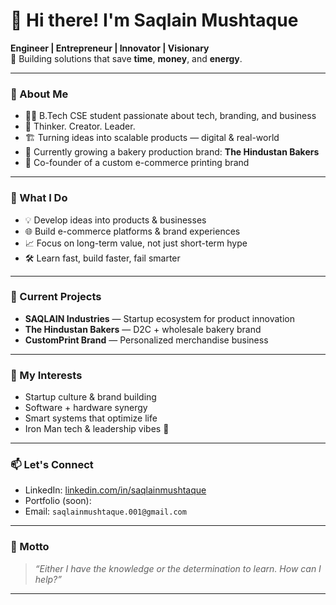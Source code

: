 # 👋 Hi there! I'm Saqlain Mushtaque

**Engineer | Entrepreneur | Innovator | Visionary**   
🚀 Building solutions that save **time**, **money**, and **energy**.

---

### 🚀 About Me
- 👨‍💻 B.Tech CSE student passionate about tech, branding, and business
- 🧠 Thinker. Creator. Leader.
- 🏗️ Turning ideas into scalable products — digital & real-world
- 🥖 Currently growing a bakery production brand: **The Hindustan Bakers**
- 👕 Co-founder of a custom e-commerce printing brand

---

### 💼 What I Do
- 💡 Develop ideas into products & businesses
- 🌐 Build e-commerce platforms & brand experiences
- 📈 Focus on long-term value, not just short-term hype
- 🛠️ Learn fast, build faster, fail smarter

---

### 📌 Current Projects
- **SAQLAIN Industries** — Startup ecosystem for product innovation
- **The Hindustan Bakers** — D2C + wholesale bakery brand
- **CustomPrint Brand** — Personalized merchandise business

---

### 🧠 My Interests
- Startup culture & brand building  
- Software + hardware synergy  
- Smart systems that optimize life  
- Iron Man tech & leadership vibes 🦾  

---

### 📫 Let's Connect
- LinkedIn: [linkedin.com/in/saqlainmushtaque](https://www.linkedin.com/in/saqlain-mushtaque-0656562a1/)  
- Portfolio (soon): 
- Email: `saqlainmushtaque.001@gmail.com`

---

### 🧭 Motto  
> *“Either I have the knowledge or the determination to learn. How can I help?”*

---
